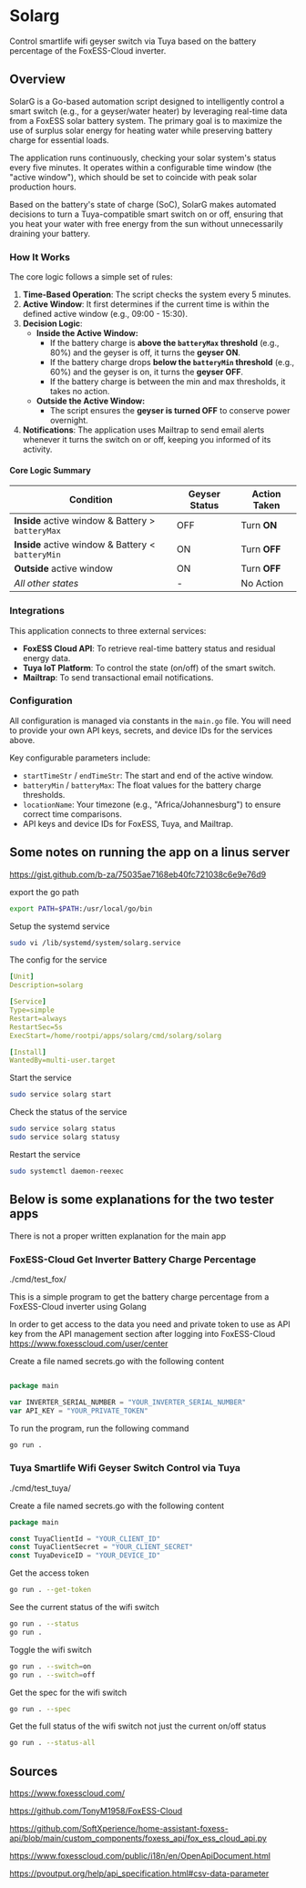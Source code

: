 # Solarg

Control smartlife wifi geyser switch via Tuya based on the battery percentage of the FoxESS-Cloud inverter.

## Overview

SolarG is a Go-based automation script designed to intelligently control a smart switch (e.g., for a geyser/water heater) by leveraging real-time data from a FoxESS solar battery system. The primary goal is to maximize the use of surplus solar energy for heating water while preserving battery charge for essential loads.

The application runs continuously, checking your solar system's status every five minutes. It operates within a configurable time window (the "active window"), which should be set to coincide with peak solar production hours.

Based on the battery's state of charge (SoC), SolarG makes automated decisions to turn a Tuya-compatible smart switch on or off, ensuring that you heat your water with free energy from the sun without unnecessarily draining your battery.

### How It Works

The core logic follows a simple set of rules:

1.  **Time-Based Operation**: The script checks the system every 5 minutes.
2.  **Active Window**: It first determines if the current time is within the defined active window (e.g., 09:00 - 15:30).
3.  **Decision Logic**:
    - **Inside the Active Window:**
      - If the battery charge is **above the `batteryMax` threshold** (e.g., 80%) and the geyser is off, it turns the **geyser ON**.
      - If the battery charge drops **below the `batteryMin` threshold** (e.g., 60%) and the geyser is on, it turns the **geyser OFF**.
      - If the battery charge is between the min and max thresholds, it takes no action.
    - **Outside the Active Window:**
      - The script ensures the **geyser is turned OFF** to conserve power overnight.
4.  **Notifications**: The application uses Mailtrap to send email alerts whenever it turns the switch on or off, keeping you informed of its activity.

#### Core Logic Summary

| Condition                                         | Geyser Status | Action Taken |
| ------------------------------------------------- | ------------- | ------------ |
| **Inside** active window & Battery > `batteryMax` | OFF           | Turn **ON**  |
| **Inside** active window & Battery < `batteryMin` | ON            | Turn **OFF** |
| **Outside** active window                         | ON            | Turn **OFF** |
| _All other states_                                | -             | No Action    |

### Integrations

This application connects to three external services:

- **FoxESS Cloud API**: To retrieve real-time battery status and residual energy data.
- **Tuya IoT Platform**: To control the state (on/off) of the smart switch.
- **Mailtrap**: To send transactional email notifications.

### Configuration

All configuration is managed via constants in the `main.go` file. You will need to provide your own API keys, secrets, and device IDs for the services above.

Key configurable parameters include:

- `startTimeStr` / `endTimeStr`: The start and end of the active window.
- `batteryMin` / `batteryMax`: The float values for the battery charge thresholds.
- `locationName`: Your timezone (e.g., "Africa/Johannesburg") to ensure correct time comparisons.
- API keys and device IDs for FoxESS, Tuya, and Mailtrap.

## Some notes on running the app on a linus server

https://gist.github.com/b-za/75035ae7168eb40fc721038c6e9e76d9

export the go path

```bash
export PATH=$PATH:/usr/local/go/bin
```

Setup the systemd service

```bash
sudo vi /lib/systemd/system/solarg.service
```

The config for the service

```yml
[Unit]
Description=solarg

[Service]
Type=simple
Restart=always
RestartSec=5s
ExecStart=/home/rootpi/apps/solarg/cmd/solarg/solarg

[Install]
WantedBy=multi-user.target
```

Start the service

```bash
sudo service solarg start
```

Check the status of the service

```bash
sudo service solarg status
sudo service solarg statusy

```

Restart the service

```bash
sudo systemctl daemon-reexec

```

## Below is some explanations for the two tester apps

There is not a proper written explanation for the main app

### FoxESS-Cloud Get Inverter Battery Charge Percentage

./cmd/test_fox/

This is a simple program to get the battery charge percentage from a FoxESS-Cloud inverter using Golang

In order to get access to the data you need and private token to use as API key from the API management section after logging into FoxESS-Cloud
https://www.foxesscloud.com/user/center

Create a file named secrets.go with the following content

```go

package main

var INVERTER_SERIAL_NUMBER = "YOUR_INVERTER_SERIAL_NUMBER"
var API_KEY = "YOUR_PRIVATE_TOKEN"

```

To run the program, run the following command

```bash
go run .
```

### Tuya Smartlife Wifi Geyser Switch Control via Tuya

./cmd/test_tuya/

Create a file named secrets.go with the following content

```go
package main

const TuyaClientId = "YOUR_CLIENT_ID"
const TuyaClientSecret = "YOUR_CLIENT_SECRET"
const TuyaDeviceID = "YOUR_DEVICE_ID"

```

Get the access token

```bash
go run . --get-token
```

See the current status of the wifi switch

```bash
go run . --status
go run .
```

Toggle the wifi switch

```bash
go run . --switch=on
go run . --switch=off
```

Get the spec for the wifi switch

```bash
go run . --spec
```

Get the full status of the wifi switch not just the current on/off status

```bash
go run . --status-all
```

## Sources

https://www.foxesscloud.com/

https://github.com/TonyM1958/FoxESS-Cloud

https://github.com/SoftXperience/home-assistant-foxess-api/blob/main/custom_components/foxess_api/fox_ess_cloud_api.py

https://www.foxesscloud.com/public/i18n/en/OpenApiDocument.html

https://pvoutput.org/help/api_specification.html#csv-data-parameter
